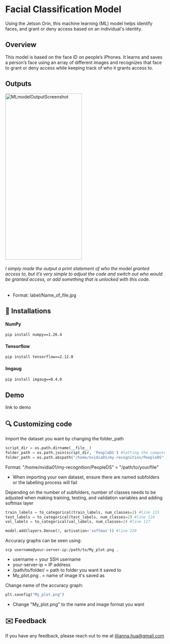 
# Facial Classification Model

Using the Jetson Orin, this machine learning (ML) model helps identify faces, and grant or deny access based on an individual's identity.


## Overview

This model is based on the face ID on people’s iPhones. It learns and saves a person’s face using an array of different images and recognizes that face to grant or deny access while keeping track of who it grants access to.


## Outputs

<img width="242" height="524" alt="MLmodelOutputScreenshot" src="https://github.com/user-attachments/assets/43aa5c90-2a90-442a-a54a-1fc85bf802a1" />


###### I simply made the output a print statement of who the model granted access to, but it’s very simple to adjust the code and switch out who would be granted access, or add something that is unlocked with this code.
- Format: label/Name_of_file.jpg

 
## 🤖 Installations 

#### NumPy 


```bash
pip install numpy==1.26.4
```

#### Tensorflow

```bash
pip install tensorflow==2.12.0
```

#### Imgaug

```bash
pip install imgaug==0.4.0
```


## Demo

link to demo



## 🔍 Customizing code 

Import the dataset you want by changing the folder_path
```python
script_dir = os.path.dirname(__file__)
folder_path = os.path.join(script_dir, 'PeopleDS') #letting the computer know this file exists
folder_path = os.path.abspath("/home/nvidia01/my-recognition/PeopleDS") #locating file with images
```

Format: "/home/nvidia01/my-recognition/PeopleDS" = "/path/to/your/file"
- When importing your own dataset, ensure there are named subfolders or the labelling process will fail

Depending on the number of subfolders, number of classes needs to be adjusted when making training, testing, and validation variables and adding softmax layer
```python
train_labels = to_categorical(train_labels, num_classes=2) #line 115
test_labels = to_categorical(test_labels, num_classes=2) #line 116
val_labels = to_categorical(val_labels, num_classes=2) #line 117

model.add(layers.Dense(2, activation='softmax')) #line 220
```

Accuracy graphs can be seen using:
```
scp username@your-server-ip:/path/to/My_plot.png .
```
- username = your SSH username
- your-server-ip = IP address
- /path/to/folder/ = path to folder you want it saved to
- My_plot.png . = name of image it's saved as

Change name of the accuracy graph:
```python
plt.savefig("My_plot.png")
```
- Change "My_plot.png" to the name and image format you want


## ✉️ Feedback 

If you have any feedback, please reach out to me at lilianna.hua@gmail.com

